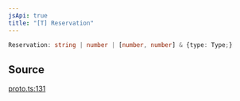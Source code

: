```yaml
---
jsApi: true
title: "[T] Reservation"
---
```


```ts
Reservation: string | number | [number, number] & {type: Type;}
```

## Source

[proto.ts:131](https://github.com/markcowl/cadl/blob/1a6d2b70/packages/protobuf/src/proto.ts#L131)
